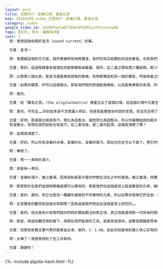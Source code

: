```yaml
---
layout: post
title: 巴夏057：音樂幻場、黃金比率
key: 20180109_video_巴夏057：音樂幻場、黃金比率
category: video
google_video_id: 14Z0PFwxCwWYJEbHJPOaRFpjnPkn1oezyHQ
tags: [影片, 影片｜編號系列]
text: |
  問：我想諮詢些關於音流（sound current）的事。

  巴夏：音流～

  問：我理解這個的方式是，我們奏樂時有物質聲音，我們的耳朵能聽到的這些聲音，也有我們耳朵聽不到的聲音。

  巴夏：是的。這過程總會有個潛在的能態模板承載著。是的，在二者之間有第三種振頻，第三種實相也被創造了出來。所以它總是三相振頻（a trinaryvibration）。

  問：以那第三個元素，是音流還是像我想像的那樣，有物質聲音和另一面的聲音，然後兩者之間與聽覺相關的東西是光。

  巴夏：如果你願意，你可以這樣類比。那有我們說的那個能態模板，以及能態模板的來源，所以這裡能態模板是第二位的了。不過，從光中來的是能態模板，還有可感知的、顯化實化的部分。如果這樣說你能明白。

  問：是的。

  巴夏：從「萬有之源」（the originalmatrix）裡產生出了這個幻場，從這個幻場中又產生了被顯化的實相。「幻」（eidolon）指的是你們所說的「精神性」，它是那個從完全不可見、什麼都不像的，卻是「一切萬有」的那個萬有之源中被產生的能態模板實相。這個幻場創造了能態模板進而創造了物質體驗，和這個意義上的三重顯化。說明白了？

  問：是的，不完全……你的話本身不怎麼讓人明白，但是我能體會到你說的意思。但沒完全明了。

  巴夏：好吧。那還是比喻成蒸汽，聚化為液態水，進而聚化為固態冰。所以你最開始說的是冰
  和液態水，但現在我們談到也有蒸汽，在二者背後，是二者的起源。這樣說清楚了嗎？

  問：這樣說清楚了。

  巴夏：好的。所以你有音樂的冰塊，音樂的水，音樂的蒸汽。現在你完全可以下廚了。把它們全部扔進鍋裡，加些好吃的調料然後烹飪。

  問：棒極了。

  巴夏：嗯～～美味的湯汁。

  問：真美味～真好。

  巴夏：音樂的湯汁、樂之羹湯。因為說到底那才是你們都生活在之中的東西。樂之羹湯，球體之歌，存在之振頻與無條件愛是樂之羹湯。

  問：那麼對於在我們這個物質輪迴裡可以應用的，那是我們在這個星球上製造聲音的元素，樂器，鍋碗瓢盆等等？（是的。）然後我們現在到了數碼時代，我們有合成器和其它的樂器，我關心的問題是自然物質聲音，比如槍聲或鼓聲，它的聲音波譜範圍的信息率是100%。而在電子樂器裡，則不是100%，因為是數碼的，這是我的理解方式。

  巴夏：是的，是的。但它也是另一種讓你連接到不同事物的元素，所以如果你使用它們全部，你會不僅僅擁有完整的自然聲譜範圍，你也會有一種不同的，以不同方式連接更高形態振頻的組件。並且這個在你們所謂的未來會改變。基於我們現在對當下能量的觀測，你們現在說的電子樂或數碼人造音樂，未來會以很不同的方式被製造，實際上將會更直接用到光本身的元素。屆時，你們會明白你們現在所謂的數碼化過程其實是另一種不同緯度的、我們先前說的「蒸汽」的不同形態和表達。

  問：全息聲音的觀念和這個也有關嗎？因為這是我們現在在這個星球上研究的……

  巴夏：是的。這也是為什麼我們說你們終於開始關注到真正地、真正地能運用那一切背後的振頻的理解方式和表達形式。然後當你基於這一點整合那些以聲波式地、振頻地被創造出的自然元素，你會不僅獲得自然在你們物質現實裡的一貫表達方式，你其實還創造出通向幕後的存在實相的通道。從那個樂器裡四射而出的將會是具有深遠改造力的和被深邃地轉型過的（樂曲）。

  問：那麼，將這些觀念用到當下，用現在我們能用的工具，或者說浪漫地，這聲音關鍵是帶來和平與和諧的意識……

  巴夏：但那些和聲主要代表的是黃金比率。是的，1：1.68。如此你就會用到接入核心存有的振頻。你會受到啟發，自此以後你也許會以任何形式來運用黃金比率，你會依靠另外的形式，來支持你所運用的、一切可以表達它們的擴展形式。這可能會稍微轉化一下它們，但你還是會通過使用那些比率來依靠它們，因為這些基本的比率就是造化萬有在你們稱為的自然界裡表達自己所用的基本模板。

  問：太棒了！我想我得到了些工作素材。

  巴夏：謝謝你！
---
```


{%- include algolia-hack.html -%}
